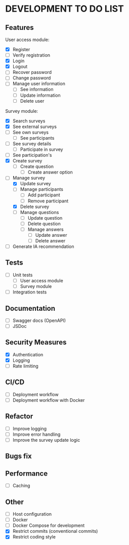 # DEVELOPMENT TO DO LIST

## Features

User access module:

- [x] Register
- [ ] Verify registration
- [x] Login
- [x] Logout
- [ ] Recover password
- [ ] Change password
- [ ] Manage user information
  - [ ] See information
  - [ ] Update information
  - [ ] Delete user

Survey module:

- [x] Search surveys
- [x] See external surveys
- [ ] See own surveys
  - [ ] See participants
- [ ] See survey details
  - [ ] Participate in survey
- [ ] See participation's
- [x] Create survey
  - [ ] Create question
    - [ ] Create answer option
- [ ] Manage survey
  - [x] Update survey
  - [ ] Manage participants
    - [ ] Add participant
    - [ ] Remove participant
  - [x] Delete survey
  - [ ] Manage questions
    - [ ] Update question
    - [ ] Delete question
    - [ ] Manage answers
      - [ ] Update answer
      - [ ] Delete answer
- [ ] Generate IA recommendation

## Tests

- [ ] Unit tests
  - [ ] User access module
  - [ ] Survey module
- [ ] Integration tests

## Documentation

- [ ] Swagger docs (OpenAPI)
- [ ] JSDoc

## Security Measures

- [x] Authentication
- [x] Logging
- [ ] Rate limiting

## CI/CD

- [ ] Deployment workflow
- [ ] Deployment workflow with Docker

## Refactor

- [ ] Improve logging
- [ ] Improve error handling
- [ ] Improve the survey update logic

## Bugs fix

## Performance

- [ ] Caching

## Other

- [ ] Host configuration
- [ ] Docker
- [ ] Docker Compose for development
- [x] Restrict commits (conventional commits)
- [x] Restrict coding style

